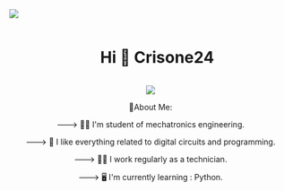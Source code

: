 <!--horizontal divider(gradiant)-->
<img src="https://user-images.githubusercontent.com/73097560/115834477-dbab4500-a447-11eb-908a-139a6edaec5c.gif">

<!--h1 without bottom border-->
<div id="user-content-toc">
  <ul align="center">
    <summary><h1 style="display: inline-block">Hi 👋 Crisone24 </h1></summary>
  </ul>
</div>

<p align="center">
  <a href="https://github.com/CodeWhiteWeb/CodeWhiteWeb"><img src="https://readme-typing-svg.herokuapp.com?color=%2336BCF7&center=true&vCenter=true&lines=Hi+%2C+welcome+to+my+Github+page;I+am+CodeWhiteWeb;I+am+a+High+school+student;Web+Dev;Game+Dev;Bot+Dev;Crypto+Lover+%3C3"></a>
</p>

<div align ="center">
💫About Me:
 
 ---> 👨‍🏫 I'm student of mechatronics engineering.
 
 ---> 🪫 I like everything related to digital circuits and programming.
 
 ---> 🧑‍💻 I work regularly as a technician.

 ---> 🖥️ I'm currently learning : Python.
</div>


  

